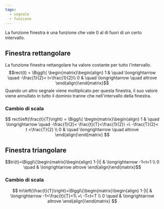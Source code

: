 ```yaml
---
tags:
  - segnale
  - funzione
---
```

La funzione finestra è una funzione che vale $0$ al di fuori di un certo intervallo. 
## Finestra rettangolare

La funzione finestra rettangolare ha valore costante per tutto l'intervallo.
$$rect(t) = \Biggl\{ \begin{matrix}\begin{align}
1 & \quad \longrightarrow \quad -\frac{1}{2}< t<\frac{1}{2}\\
0 & \quad \longrightarrow \quad altrove
\end{align}\end{matrix}$$
Quando un altro segnale viene moltiplicato per questa finestra, il suo valore viene annullato in tutto il dominio tranne che nell'intervallo della finestra.
### Cambio di scala
$$
rect\left(\frac{t}{T}\right) = \Biggl\{ \begin{matrix}\begin{align}
1 & \quad \longrightarrow \quad -\frac{1}{2}< \frac{t}{T}<\frac{1}{2}\ =\ -\frac{T}{2}< t <\frac{T}{2} \\
0 & \quad \longrightarrow \quad altrove
\end{align}\end{matrix}
$$
## Finestra triangolare
$$tri(t)=\Biggl\{\begin{matrix}\begin{align}
1-|t|  & \longrightarrow -1<t<1 \\
0 \quad & \longrightarrow altrove
\end{align}\end{matrix}$$
### Cambio di scala
$$
tri\left(\frac{t}{T}\right)=\Biggl\{\begin{matrix}\begin{align}
1-|t|  & \longrightarrow -1<\frac{t}{T}<1\ =\ -T<t<T \\
0 \quad & \longrightarrow altrove
\end{align}\end{matrix}
$$
